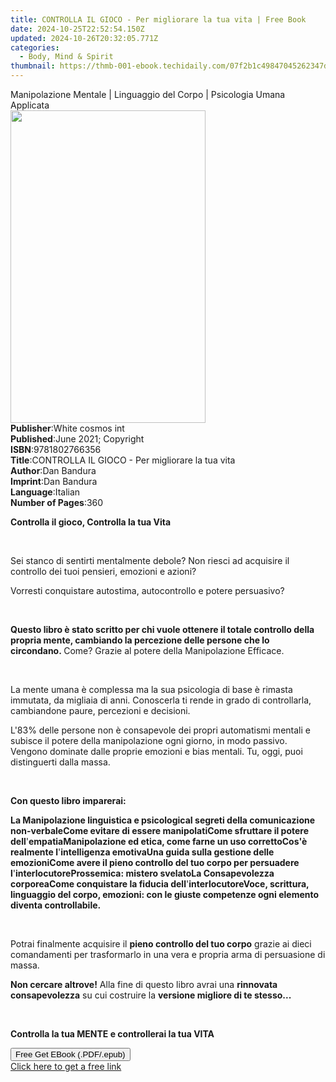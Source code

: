 ```yaml
---
title: CONTROLLA IL GIOCO - Per migliorare la tua vita | Free Book
date: 2024-10-25T22:52:54.150Z
updated: 2024-10-26T20:32:05.771Z
categories:
  - Body, Mind & Spirit
thumbnail: https://thmb-001-ebook.techidaily.com/07f2b1c49847045262347dce26ebf4ddab0535628044b38f06b4cddaebb41bb3.jpg
---
```

<main id="book-container">
  <div class="flex flex-col">
    <div class="book-brief flex-1 py-6 px-4 sm:p-6 md:py-10 md:px-8">
      <!-- brief-->
      <div class="book-brief-main">
        Manipolazione Mentale | Linguaggio del Corpo | Psicologia Umana
        Applicata
      </div>
    </div>
    <div
      class="book-meta-info flex-1 grid gap-4 col-start-1 col-end-3 row-start-1 sm:mb-6 sm:grid-cols-4 lg:gap-6 lg:col-start-2 lg:row-end-6 lg:row-span-6 lg:mb-0"
    >
      <div
        class="book-meta-info-left place-content-center mt-4 p-4 text-sm leading-6 col-start-2 col-span-2 dark:text-slate-400"
      >
        <img
          class="w-full h-500 object-cover rounded-lg sm:h-255 sm:col-span-2 lg:col-span-full"
          src="https://img-001-ebook.techidaily.com/3c8cefe1e48188fe149aee4fa9f1720638711df03c0924f9d9cac4bcf4774784.jpg"
          alt=""
          width="312"
          height="500"
        />
      </div>
      <div
        class="book-meta-info-right mt-2 col-start-1 row-start-2 col-span-3 self-center"
      >
        <!-- meta data  -->
        <div class="flex flex-col px-4 md:px-8">
          <div class="flex-1">
            <strong>Publisher</strong>:<span class="px-2"
              >White cosmos int</span
            >
          </div>
          <div class="flex-1">
            <strong>Published</strong>:<span class="px-2"
              >June 2021; Copyright</span
            >
          </div>
          <div class="flex-1">
            <strong>ISBN</strong>:<span class="px-2">9781802766356</span>
          </div>
          <div class="flex-1">
            <strong>Title</strong>:<span class="px-2"
              >CONTROLLA IL GIOCO - Per migliorare la tua vita</span
            >
          </div>
          <div class="flex-1">
            <strong>Author</strong>:<span class="px-2">Dan Bandura</span>
          </div>
          <div class="flex-1">
            <strong>Imprint</strong>:<span class="px-2">Dan Bandura</span>
          </div>
          <div class="flex-1">
            <strong>Language</strong>:<span class="px-2">Italian</span>
          </div>
          <div class="flex-1">
            <strong>Number of Pages</strong>:<span class="px-2">360</span>
          </div>
        </div>
      </div>
    </div>
    <div class="book-description flex-1 py-6 px-4 sm:p-6 md:py-10 md:px-8">
      <div class="book-description-main">
        <div accordion-content="" id="description">
          <p><strong>Controlla il gioco, Controlla la tua Vita</strong></p>
          <p><br /></p>
          <p>
            Sei stanco di sentirti mentalmente debole? Non riesci ad acquisire
            il controllo dei tuoi pensieri, emozioni e azioni?
          </p>
          <p>
            Vorresti conquistare autostima, autocontrollo e potere persuasivo?
          </p>
          <p><br /></p>
          <p>
            <strong
              >Questo libro è stato scritto per chi vuole ottenere il totale
              controllo della propria mente, cambiando la percezione delle
              persone che lo circondano.&nbsp;</strong
            >Come?&nbsp;Grazie al potere della Manipolazione Efficace.
          </p>
          <p><br /></p>
          <p>
            La mente umana è complessa ma la sua psicologia di base è rimasta
            immutata, da migliaia di anni. Conoscerla ti rende in grado di
            controllarla, cambiandone paure, percezioni e decisioni.
          </p>
          <p>
            L'83% delle persone non è consapevole dei propri automatismi mentali
            e subisce il potere della manipolazione ogni giorno, in modo
            passivo. Vengono dominate dalle proprie emozioni e bias
            mentali.&nbsp;Tu, oggi, puoi distinguerti dalla massa.
          </p>
          <p><br /></p>
          <p><strong>Con questo libro imparerai:</strong></p>
          <strong>La Manipolazione linguistica e psicologica</strong
          ><strong>I segreti della comunicazione non-verbale</strong
          ><strong>Come evitare di essere manipolati</strong
          ><strong>Come sfruttare il potere dell</strong>'<strong
            >empatia</strong
          ><strong>Manipolazione ed etica, come farne un uso corretto</strong
          ><strong>Cos'è realmente l</strong>'<strong
            >intelligenza emotiva</strong
          ><strong>Una guida sulla gestione delle emozioni</strong
          ><strong
            >Come avere il pieno controllo del tuo corpo per persuadere
            l</strong
          >'<strong>interlocutore</strong
          ><strong>Prossemica: mistero svelato</strong
          ><strong>La Consapevolezza corporea</strong
          ><strong>Come conquistare la fiducia dell</strong>'<strong
            >interlocutore</strong
          ><strong
            >Voce, scrittura, linguaggio del corpo, emozioni: con le giuste
            competenze ogni elemento diventa controllabile.</strong
          >
          <p><br /></p>
          <p>
            Potrai finalmente acquisire il&nbsp;<strong
              >pieno controllo del tuo corpo</strong
            >&nbsp;grazie ai&nbsp;dieci comandamenti per trasformarlo in una
            vera e propria arma di persuasione di massa.
          </p>
          <p>
            <strong>Non cercare altrove!</strong>&nbsp;Alla fine di questo libro
            avrai una&nbsp;<strong>rinnovata consapevolezza</strong>&nbsp;su cui
            costruire la&nbsp;<strong>versione migliore di te stesso...</strong>
          </p>
          <p><br /></p>
          <p>
            <strong>Controlla la tua MENTE e controllerai la tua VITA</strong>
          </p>
        </div>
        <div class="accordion-fader"></div>
      </div>
    </div>
    <div class="book-excerpts flex-1 py-6 px-4 sm:p-6 md:py-10 md:px-8"></div>
    <div
      class="book-about-author flex-1 py-6 px-4 sm:p-6 md:py-10 md:px-8"
    ></div>
    <div class="book-free-get flex-1 py-6 px-4 sm:p-6 md:py-10 md:px-8">
      <button
        id="btn-free-get"
        class="bg-blue-500 hover:bg-blue-700 text-white font-bold py-2 px-4 rounded"
      >
        Free Get EBook (.PDF/.epub)
      </button>
      <div id="countdown-display" class="px-2 text-lg mt-2"></div>
      <a
        id="free-link"
        class="hidden bg-blue-500 hover:bg-blue-700 text-white font-bold py-2 px-4 rounded"
        href="https://www.ebooks.com/en-us/book/210324152/controlla-il-gioco-per-migliorare-la-tua-vita/dan-bandura/"
        target="_blank"
        >Click here to get a free link</a
      >
    </div>
    <script>
      let countdownTime = 0;
      let countdownInterval = null;
      document
        .getElementById('btn-free-get')
        .addEventListener('click', startCountdown);
      function startCountdown() {
        countdownTime = new Date().getTime() + 60000 * 3;
        countdownInterval = setInterval(updateCountdown, 1000);
        document.getElementById('btn-free-get').disabled = true;
        document
          .getElementById('btn-free-get')
          .classList.add('bg-gray-500', 'cursor-not-allowed');
      }
      function updateCountdown() {
        let currentTime = new Date().getTime();
        let timeLeft = countdownTime - currentTime;
        let secondsLeft = Math.floor(timeLeft / 1000);
        document.getElementById('countdown-display').innerHTML =
          `Remaining time: ${secondsLeft} seconds.`;
        if (secondsLeft <= 0) {
          clearInterval(countdownInterval);
          document.getElementById('btn-free-get').classList.add('hidden');
          document.getElementById('free-link').classList.remove('hidden');
          document.getElementById('countdown-display').innerHTML = '';
        }
      }
    </script>
  </div>
</main>

<ins class="adsbygoogle"
      style="display:block"
      data-ad-client="ca-pub-7571918770474297"
      data-ad-slot="8358498916"
      data-ad-format="auto"
      data-full-width-responsive="true"></ins>
    